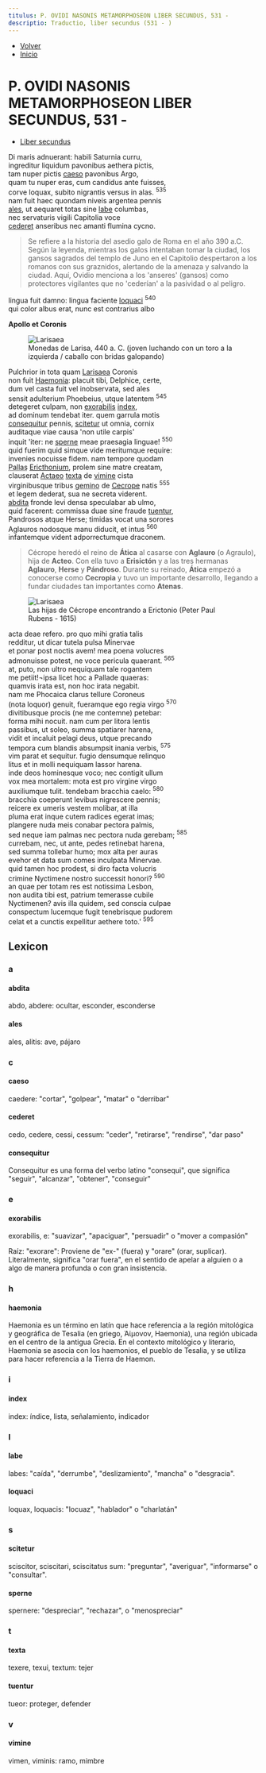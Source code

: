 ```yaml
---
titulus: P. OVIDI NASONIS METAMORPHOSEON LIBER SECUNDUS, 531 - 
descriptio: Traductio, liber secundus (531 - )
---
```


- [Volver](/metamorphoseon)
- [Inicio](/)

# P. OVIDI NASONIS METAMORPHOSEON LIBER SECUNDUS, 531 -

- [Liber secundus](https://la.wikisource.org/wiki/Metamorphoses_(Ovidius)/Liber_II#535)

Di maris adnuerant: habili Saturnia curru,  
ingreditur liquidum pavonibus aethera pictis,  
tam nuper pictis [caeso](#caeso) pavonibus Argo,  
quam tu nuper eras, cum candidus ante fuisses,  
corve loquax, subito nigrantis versus in alas. <sup class="text-[.5em] text-gray-400">535</sup>  
nam fuit haec quondam niveis argentea pennis  
[ales](#ales), ut aequaret totas sine [labe](#labe) columbas,  
nec servaturis vigili Capitolia voce  
[cederet](#cederet) anseribus nec amanti flumina cycno.  

> Se refiere a la historia del asedio galo de Roma en el año 390 a.C. Según la leyenda, mientras los galos intentaban tomar la ciudad, los gansos sagrados del templo de Juno en el Capitolio despertaron a los romanos con sus graznidos, alertando de la amenaza y salvando la ciudad. Aquí, Ovidio menciona a los 'anseres' (gansos) como protectores vigilantes que no 'cederían' a la pasividad o al peligro.

lingua fuit damno: lingua faciente [loquaci](#loquaci) <sup class="text-[.5em] text-gray-400">540</sup>  
qui color albus erat, nunc est contrarius albo  

**Apollo et Coronis**

<figure>
<img src="/ThessalyLarissa.jpg" alt="Larisaea" class="w-auto h-auto">
<figcaption>Monedas de Larisa, 440 a. C. (joven luchando con un toro a la izquierda / caballo con bridas galopando)</figcaption>
</figure>


Pulchrior in tota quam [Larisaea](https://es.wikipedia.org/wiki/Larisa) Coronis  
non fuit [Haemonia](#haemonia): placuit tibi, Delphice, certe,  
dum vel casta fuit vel inobservata, sed ales  
sensit adulterium Phoebeius, utque latentem <sup class="text-[.5em] text-gray-400">545</sup>  
detegeret culpam, non [exorabilis](#exorabilis) [index](#index),  
ad dominum tendebat iter. quem garrula motis  
[consequitur](#consequitur) pennis, [scitetur](#scitetur) ut omnia, cornix  
auditaque viae causa 'non utile carpis'  
inquit 'iter: ne [sperne](#sperne) meae praesagia linguae! <sup class="text-[.5em] text-gray-400">550</sup>  
quid fuerim quid simque vide meritumque require:  
invenies nocuisse fidem. nam tempore quodam  
<abbr title="sujeto">Pallas</abbr> [Ericthonium](https://es.wikipedia.org/wiki/Erictonio_de_Atenas), prolem sine matre creatam,  
clauserat [Actaeo](https://es.wikipedia.org/wiki/Acte%C3%B3n) [texta](#texta) de [vimine](#vimine) cista  
virginibusque tribus <abbr title="geminus, a, um: geminado">gemino</abbr> de [Cecrope](https://porlagreciadezeus.es/cecrope/) natis <sup class="text-[.5em] text-gray-400">555</sup>  
et legem dederat, sua ne secreta viderent.  
[abdita](#abdita) fronde levi densa speculabar ab ulmo,  
quid facerent: commissa duae sine fraude [tuentur](#tuentur),  
Pandrosos atque Herse; timidas vocat una sorores  
Aglauros nodosque manu diducit, et intus <sup class="text-[.5em] text-gray-400">560</sup>  
infantemque vident adporrectumque draconem. 

> Cécrope heredó el reino de **Ática** al casarse con **Aglauro** (o Agraulo), hija de **Acteo**. Con ella tuvo a **Erisictón** y a las tres hermanas **Aglauro**, **Herse** y **Pándroso**. Durante su reinado, **Ática** empezó a conocerse como **Cecropia** y tuvo un importante desarrollo, llegando a fundar ciudades tan importantes como **Atenas**.

<figure>
<img src="/1062px-Peter_Paul_Rubens_-_The_Discovery_of_the_Child_Erichthonius_-_WGA20295.jpg" alt="Larisaea" class="w-auto h-auto">
<figcaption>Las hijas de Cécrope encontrando a Erictonio (Peter Paul Rubens - 1615)    </figcaption>
</figure>

acta deae refero. pro quo mihi gratia talis  
redditur, ut dicar tutela pulsa Minervae  
et ponar post noctis avem! mea poena volucres  
admonuisse potest, ne voce pericula quaerant. <sup class="text-[.5em] text-gray-400">565</sup>  
at, puto, non ultro nequiquam tale rogantem  
me petiit!¬ipsa licet hoc a Pallade quaeras:  
quamvis irata est, non hoc irata negabit.  
nam me Phocaica clarus tellure Coroneus  
(nota loquor) genuit, fueramque ego regia virgo <sup class="text-[.5em] text-gray-400">570</sup>  
divitibusque procis (ne me contemne) petebar:  
forma mihi nocuit. nam cum per litora lentis  
passibus, ut soleo, summa spatiarer harena,  
vidit et incaluit pelagi deus, utque precando  
tempora cum blandis absumpsit inania verbis, <sup class="text-[.5em] text-gray-400">575</sup>  
vim parat et sequitur. fugio densumque relinquo  
litus et in molli nequiquam lassor harena.  
inde deos hominesque voco; nec contigit ullum  
vox mea mortalem: mota est pro virgine virgo  
auxiliumque tulit. tendebam bracchia caelo: <sup class="text-[.5em] text-gray-400">580</sup>  
bracchia coeperunt levibus nigrescere pennis;  
reicere ex umeris vestem molibar, at illa  
pluma erat inque cutem radices egerat imas;  
plangere nuda meis conabar pectora palmis,  
sed neque iam palmas nec pectora nuda gerebam; <sup class="text-[.5em] text-gray-400">585</sup>  
currebam, nec, ut ante, pedes retinebat harena,  
sed summa tollebar humo; mox alta per auras  
evehor et data sum comes inculpata Minervae.  
quid tamen hoc prodest, si diro facta volucris  
crimine Nyctimene nostro successit honori? <sup class="text-[.5em] text-gray-400">590</sup>  
an quae per totam res est notissima Lesbon,  
non audita tibi est, patrium temerasse cubile  
Nyctimenen? avis illa quidem, sed conscia culpae  
conspectum lucemque fugit tenebrisque pudorem  
celat et a cunctis expellitur aethere toto.' <sup class="text-[.5em] text-gray-400">595</sup>  


 

## Lexicon

### a 

#### abdita

abdo, abdere: ocultar, esconder, esconderse

#### ales

ales, alitis: ave, pájaro

### c 

#### caeso

caedere: "cortar", "golpear", "matar" o "derribar"

#### cederet

cedo, cedere, cessi, cessum: "ceder", "retirarse", "rendirse", "dar paso"

#### consequitur

Consequitur es una forma del verbo latino "consequi", que significa "seguir", "alcanzar", "obtener", "conseguir" 

### e 

#### exorabilis

exorabilis, e: "suavizar", "apaciguar", "persuadir" o "mover a compasión"

Raíz: "exorare": Proviene de "ex-" (fuera) y "orare" (orar, suplicar). Literalmente, significa "orar fuera", en el sentido de apelar a alguien o a algo de manera profunda o con gran insistencia.

### h 

#### haemonia

Haemonia es un término en latín que hace referencia a la región mitológica y geográfica de Tesalia (en griego, Ἀἰμονον, Haemonia), una región ubicada en el centro de la antigua Grecia. En el contexto mitológico y literario, Haemonia se asocia con los haemonios, el pueblo de Tesalia, y se utiliza para hacer referencia a la Tierra de Haemon.

### i 

#### index

index: índice, lista, señalamiento, indicador

### l 

#### labe

labes: "caída", "derrumbe", "deslizamiento", "mancha" o "desgracia".

#### loquaci

loquax, loquacis:  "locuaz", "hablador" o "charlatán"

### s 

#### scitetur

sciscitor, sciscitari, sciscitatus sum: "preguntar", "averiguar", "informarse" o "consultar".

#### sperne

spernere: "despreciar", "rechazar", o "menospreciar"

### t 

#### texta

texere, texui, textum: tejer

#### tuentur

tueor: proteger, defender

### v 

#### vimine

vimen, viminis:  ramo, mimbre

